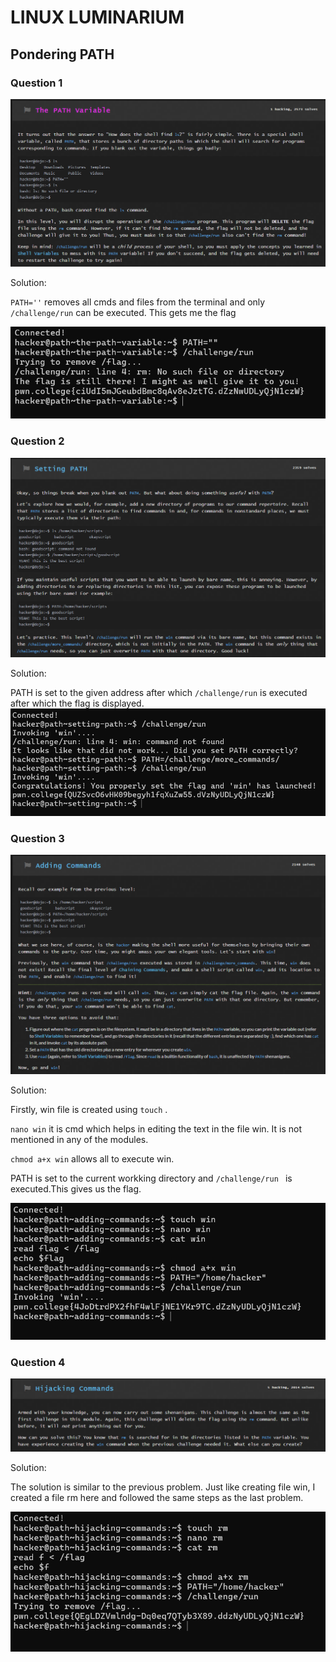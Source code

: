 # LINUX LUMINARIUM
## Pondering PATH

### Question 1

![Image Error](./images/Pondering_PATH/q1.png)

Solution:

`PATH=''` removes all cmds and files from the terminal and only `/challenge/run` can be executed. This gets me the flag

![Image Error](./images/Pondering_PATH/s1.png)

### Question 2

![Image Error](./images/Pondering_PATH/q2.png)

Solution:

PATH is set to the given address after which `/challenge/run` is executed after which the flag is displayed.
![Image Error](./images/Pondering_PATH/s2.png)

### Question 3

![Image Error](./images/Pondering_PATH/q3.png)

Solution:

Firstly, win file is created using `touch` .

`nano win` it is cmd which helps in editing the text in the file win. It is not mentioned in any of the modules.

`chmod a+x win` allows all to execute win.

PATH is set to the current workking directory and `/challenge/run ` is executed.This gives us the flag.


![Image Error](./images/Pondering_PATH/s3.png)

### Question 4

![Image Error](./images/Pondering_PATH/q4.png)

Solution:

The solution is similar to the previous problem.
Just like creating file win, I created a file rm here and followed the same steps as the last problem.

![Image Error](./images/Pondering_PATH/s4.png)

